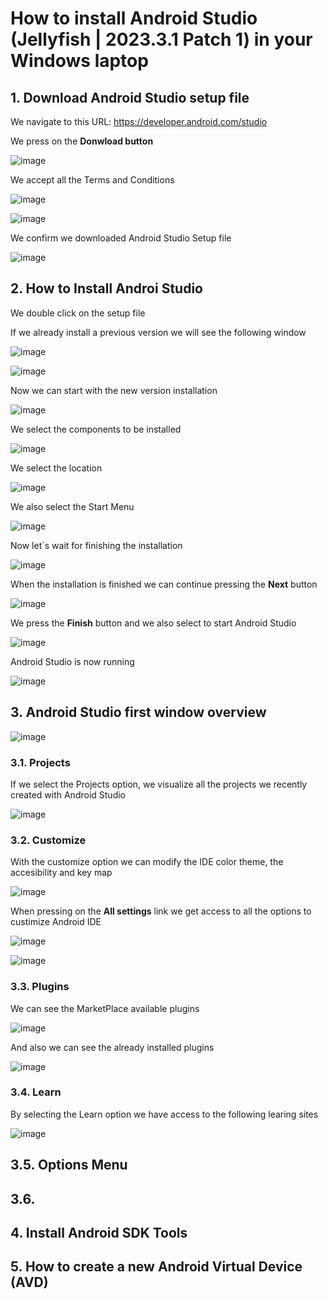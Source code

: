 # How to install Android Studio (Jellyfish | 2023.3.1 Patch 1) in your Windows laptop

## 1. Download Android Studio setup file

We navigate to this URL: https://developer.android.com/studio

We press on the **Donwload button**

![image](https://github.com/luiscoco/Android_Studio_Installation/assets/32194879/43ce0ff2-7531-48f8-8728-339e3ba49d3f)

We accept all the Terms and Conditions 

![image](https://github.com/luiscoco/Android_Studio_Installation/assets/32194879/8ac23496-c470-4b2f-ba24-7a1f8910e6cb)

![image](https://github.com/luiscoco/Android_Studio_Installation/assets/32194879/734159e8-7de1-45b5-8786-f4e9256d7417)

We confirm we downloaded Android Studio Setup file

![image](https://github.com/luiscoco/Android_Studio_Installation/assets/32194879/f8c53f64-0169-4d2d-9799-b9a5a89bfba8)

## 2. How to Install Androi Studio

We double click on the setup file

If we already install a previous version we will see the following window

![image](https://github.com/luiscoco/Android_Studio_Installation/assets/32194879/2b2c42d9-2de5-4a44-92a7-567006924976)

![image](https://github.com/luiscoco/Android_Studio_Installation/assets/32194879/4206f45a-8362-419c-b17e-f08c09aab0c3)

Now we can start with the new version installation

![image](https://github.com/luiscoco/Android_Studio_Installation/assets/32194879/08fc477d-dd1e-45f1-a7ef-090c77dba7e8)

We select the components to be installed

![image](https://github.com/luiscoco/Android_Studio_Installation/assets/32194879/bd164ba9-a3e2-4941-8dfd-546ba38c70d8)

We select the location

![image](https://github.com/luiscoco/Android_Studio_Installation/assets/32194879/95561c7b-a515-4662-bb86-8e5b1ed95c73)

We also select the Start Menu

![image](https://github.com/luiscoco/Android_Studio_Installation/assets/32194879/439ec6e0-862c-453e-a823-97835afd41c3)

Now let´s wait for finishing the installation

![image](https://github.com/luiscoco/Android_Studio_Installation/assets/32194879/bf6c499c-35ef-44d0-87b2-982b6022f724)

When the installation is finished we can continue pressing the **Next** button

![image](https://github.com/luiscoco/Android_Studio_Installation/assets/32194879/252d308b-2cff-49a0-a343-d72e8333d7a7)

We press the **Finish** button and we also select to start Android Studio

![image](https://github.com/luiscoco/Android_Studio_Installation/assets/32194879/8db049f6-4c0a-469a-875c-948aa405c2d8)

Android Studio is now running

![image](https://github.com/luiscoco/Android_Studio_Installation/assets/32194879/5a1dc0fc-981a-4b8a-9018-e6b39a06e987)

## 3. Android Studio first window overview

![image](https://github.com/luiscoco/Android_Studio_Installation/assets/32194879/72e30b3c-1bab-4d07-bedd-ee072e2a3b0c)

### 3.1. Projects

If we select the Projects option, we visualize all the projects we recently created with Android Studio

![image](https://github.com/luiscoco/Android_Studio_Installation/assets/32194879/89d9094b-f3b8-4619-a3c2-e2925972dd43)

### 3.2. Customize

With the customize option we can modify the IDE color theme, the accesibility and key map

![image](https://github.com/luiscoco/Android_Studio_Installation/assets/32194879/56d323b7-0921-4603-b6b3-8ffbc7fba4d5)

When pressing on the **All settings** link we get access to all the options to custimize Android IDE

![image](https://github.com/luiscoco/Android_Studio_Installation/assets/32194879/5e3d8e80-e215-4c28-89f8-f8d0daf068aa)

![image](https://github.com/luiscoco/Android_Studio_Installation/assets/32194879/b89be4f6-2f33-49cb-9477-5985744962de)

### 3.3. Plugins

We can see the MarketPlace available plugins 

![image](https://github.com/luiscoco/Android_Studio_Installation/assets/32194879/2a6132c1-f00f-45fd-9212-3f97ee95a253)

And also we can see the already installed plugins

![image](https://github.com/luiscoco/Android_Studio_Installation/assets/32194879/d325ecb1-27cc-41c5-a23a-da08cec98718)

### 3.4. Learn

By selecting the Learn option we have access to the following learing sites

![image](https://github.com/luiscoco/Android_Studio_Installation/assets/32194879/9edee68d-46d8-428e-b4e3-a3893d1529e9)

## 3.5. Options Menu



## 3.6. 


## 4. Install Android SDK Tools


## 5. How to create a new Android Virtual Device (AVD)
